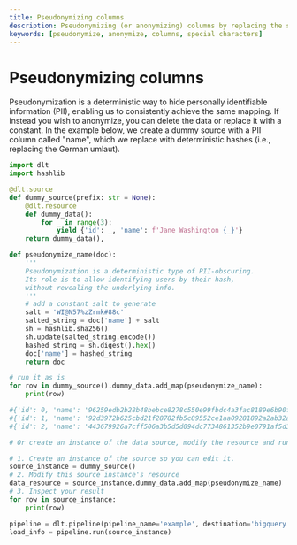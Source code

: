 ```yaml
---
title: Pseudonymizing columns
description: Pseudonymizing (or anonymizing) columns by replacing the special characters
keywords: [pseudonymize, anonymize, columns, special characters]
---
```


# Pseudonymizing columns

Pseudonymization is a deterministic way to hide personally identifiable information (PII), enabling us to consistently achieve the same mapping. If instead you wish to anonymize, you can delete the data or replace it with a constant. In the example below, we create a dummy source with a PII column called "name", which we replace with deterministic hashes (i.e., replacing the German umlaut).

```py
import dlt
import hashlib

@dlt.source
def dummy_source(prefix: str = None):
    @dlt.resource
    def dummy_data():
        for _ in range(3):
            yield {'id': _, 'name': f'Jane Washington {_}'}
    return dummy_data(),

def pseudonymize_name(doc):
    '''
    Pseudonymization is a deterministic type of PII-obscuring.
    Its role is to allow identifying users by their hash,
    without revealing the underlying info.
    '''
    # add a constant salt to generate
    salt = 'WI@N57%zZrmk#88c'
    salted_string = doc['name'] + salt
    sh = hashlib.sha256()
    sh.update(salted_string.encode())
    hashed_string = sh.digest().hex()
    doc['name'] = hashed_string
    return doc

# run it as is
for row in dummy_source().dummy_data.add_map(pseudonymize_name):
    print(row)

#{'id': 0, 'name': '96259edb2b28b48bebce8278c550e99fbdc4a3fac8189e6b90f183ecff01c442'}
#{'id': 1, 'name': '92d3972b625cbd21f28782fb5c89552ce1aa09281892a2ab32aee8feeb3544a1'}
#{'id': 2, 'name': '443679926a7cff506a3b5d5d094dc7734861352b9e0791af5d39db5a7356d11a'}

# Or create an instance of the data source, modify the resource and run the source.

# 1. Create an instance of the source so you can edit it.
source_instance = dummy_source()
# 2. Modify this source instance's resource
data_resource = source_instance.dummy_data.add_map(pseudonymize_name)
# 3. Inspect your result
for row in source_instance:
    print(row)

pipeline = dlt.pipeline(pipeline_name='example', destination='bigquery', dataset_name='normalized_data')
load_info = pipeline.run(source_instance)
```

